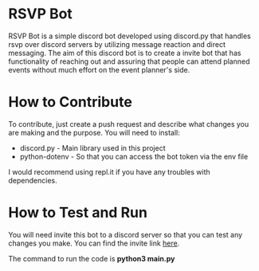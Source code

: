 # RSVP Bot
RSVP Bot is a simple discord bot developed using discord.py that handles rsvp over discord servers by utilizing message reaction and direct messaging. The aim of this discord bot is to create a invite bot that has functionality of reaching out and assuring that people can attend planned events without much effort on the event planner's side.


# How to Contribute
To contribute, just create a push request and describe what changes you are making and the purpose. 
You will need to install:
- discord.py - Main library used in this project
- python-dotenv - So that you can access the bot token via the env file

I would recommend using repl.it if you have any troubles with dependencies.

# How to Test and Run
 
You will need invite this bot to a discord server so that you can test any changes you make. You can find the invite link [here](https://discord.com/api/oauth2/authorize?client_id=914043981107695648&permissions=421984066624&scope=bot).

The command to run the code is **python3 main.py**
